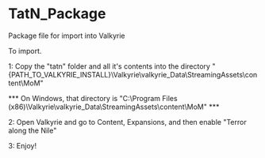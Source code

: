 # TatN_Package
Package file for import into Valkyrie

To import.

1: Copy the "tatn" folder and all it's contents into the directory "{PATH_TO_VALKYRIE_INSTALL}\Valkyrie\valkyrie_Data\StreamingAssets\content\MoM"

*** On Windows, that directory is "C:\Program Files (x86)\Valkyrie\valkyrie_Data\StreamingAssets\content\MoM" ***

2: Open Valkyrie and go to Content, Expansions, and then enable "Terror along the Nile"

3: Enjoy!


